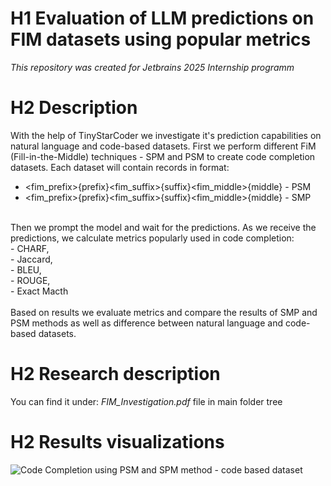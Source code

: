 # H1 Evaluation of LLM predictions on FIM datasets using popular metrics

*This repository was created for Jetbrains 2025 Internship programm*

# H2 Description<br/>
With the help of TinyStarCoder we investigate it's prediction capabilities on natural language and code-based datasets.
First we perform different FiM (Fill-in-the-Middle) techniques - SPM and PSM to create code completion datasets.
Each dataset will contain records in format:
- <fim_prefix>{prefix}<fim_suffix>{suffix}<fim_middle>{middle} - PSM
- <fim_prefix>{prefix}<fim_suffix>{suffix}<fim_middle>{middle} - SMP
<br/>
Then we prompt the model and wait for the predictions.
As we receive the predictions, we calculate metrics popularly used in code completion:<br/>
- CHARF,<br/>
- Jaccard,<br/>
- BLEU,<br/>
- ROUGE,<br/>
- Exact Macth <br/>
<br/>
Based on results we evaluate metrics and compare the results of SMP and PSM methods as well as difference between natural language and code-based datasets.
<br/>

# H2 Research description
You can find it under: *FIM_Investigation.pdf* file in main folder tree

# H2 Results visualizations
![Code Completion using PSM and SPM method - code based dataset](code_completion_comparison.png)

